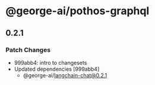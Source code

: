 # @george-ai/pothos-graphql

## 0.2.1

### Patch Changes

- 999abb4: intro to changesets
- Updated dependencies [999abb4]
  - @george-ai/langchain-chat@0.2.1
